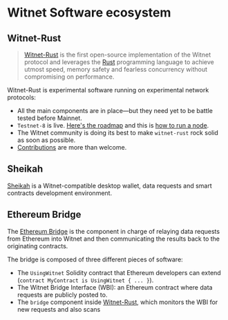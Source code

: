 # Witnet Software ecosystem

## Witnet-Rust
> [Witnet-Rust] is the first open-source implementation of the Witnet
> protocol and leverages the [Rust][rust] programming language to
> achieve utmost speed, memory safety and fearless concurrency without
> compromising on performance.

Witnet-Rust is experimental software running on experimental network
protocols:

- All the main components are in place—but they need yet to be
battle tested before Mainnet. 
- `Testnet-8` is live. [Here's the roadmap][roadmap] and this is
  [how to run a node][run-a-node].
- The Witnet community is doing its best to make `witnet-rust` rock
solid as soon as possible.
- [Contributions][contributing] are more than welcome.

## Sheikah

[Sheikah][sheikah] is a Witnet-compatible desktop wallet, data requests
and smart contracts development environment.

## Ethereum Bridge

The [Ethereum Bridge][use-from-ethereum] is the component in charge of
relaying data requests from Ethereum into Witnet and then communicating
the results back to the originating contracts.

The bridge is composed of three different pieces of software:

- The `UsingWitnet` Solidity contract that Ethereum developers can
  extend (`contract MyContract is UsingWitnet { ... }`).
- The Witnet Bridge Interface (WBI): an Ethereum contract where data
  requests are publicly posted to.
- The `bridge` component inside [Witnet-Rust], which monitors the WBI
  for new requests and also scans

[roadmap]: /community/roadmap
[run-a-node]: /try/run-a-node
[rust]: https://rust-lang.org
[sheikah]: https://github.com/witnet/sheikah
[use-from-ethereum]: /try/use-from-ethereum
[Witnet-Rust]: https://github.com/witnet/sheikah 
[contributing]: /developer/contributing
